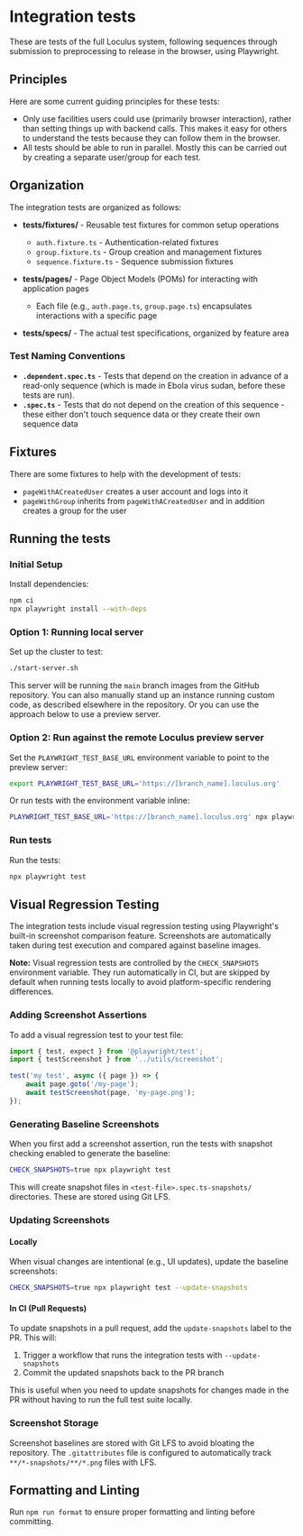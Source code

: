 # Integration tests

These are tests of the full Loculus system, following sequences through submission to preprocessing to release in the browser, using Playwright.

## Principles

Here are some current guiding principles for these tests:

- Only use facilities users could use (primarily browser interaction), rather than setting things up with backend calls. This makes it easy for others to understand the tests because they can follow them in the browser.
- All tests should be able to run in parallel. Mostly this can be carried out by creating a separate user/group for each test.

## Organization

The integration tests are organized as follows:

- **tests/fixtures/** - Reusable test fixtures for common setup operations
    - `auth.fixture.ts` - Authentication-related fixtures
    - `group.fixture.ts` - Group creation and management fixtures
    - `sequence.fixture.ts` - Sequence submission fixtures

- **tests/pages/** - Page Object Models (POMs) for interacting with application pages
    - Each file (e.g., `auth.page.ts`, `group.page.ts`) encapsulates interactions with a specific page

- **tests/specs/** - The actual test specifications, organized by feature area

### Test Naming Conventions

- **`.dependent.spec.ts`** - Tests that depend on the creation in advance of a read-only sequence (which is made in Ebola virus sudan, before these tests are run).
- **`.spec.ts`** - Tests that do not depend on the creation of this sequence - these either don't touch sequence data or they create their own sequence data

## Fixtures

There are some fixtures to help with the development of tests:

- `pageWithACreatedUser` creates a user account and logs into it
- `pageWithGroup` inherits from `pageWithACreatedUser` and in addition creates a group for the user

## Running the tests

### Initial Setup

Install dependencies:

```sh
npm ci
npx playwright install --with-deps
```

### Option 1: Running local server

Set up the cluster to test:

```sh
./start-server.sh
```

This server will be running the `main` branch images from the GitHub repository. You can also manually stand up an instance running custom code, as described elsewhere in the repository. Or you can use the approach below to use a preview server.

### Option 2: Run against the remote Loculus preview server

Set the `PLAYWRIGHT_TEST_BASE_URL` environment variable to point to the preview server:

```sh
export PLAYWRIGHT_TEST_BASE_URL='https://[branch_name].loculus.org'
```

Or run tests with the environment variable inline:

```sh
PLAYWRIGHT_TEST_BASE_URL='https://[branch_name].loculus.org' npx playwright test
```

### Run tests

Run the tests:

```sh
npx playwright test
```

## Visual Regression Testing

The integration tests include visual regression testing using Playwright's built-in screenshot comparison feature. Screenshots are automatically taken during test execution and compared against baseline images.

**Note:** Visual regression tests are controlled by the `CHECK_SNAPSHOTS` environment variable. They run automatically in CI, but are skipped by default when running tests locally to avoid platform-specific rendering differences.

### Adding Screenshot Assertions

To add a visual regression test to your test file:

```typescript
import { test, expect } from '@playwright/test';
import { testScreenshot } from '../utils/screenshot';

test('my test', async ({ page }) => {
    await page.goto('/my-page');
    await testScreenshot(page, 'my-page.png');
});
```

### Generating Baseline Screenshots

When you first add a screenshot assertion, run the tests with snapshot checking enabled to generate the baseline:

```sh
CHECK_SNAPSHOTS=true npx playwright test
```

This will create snapshot files in `<test-file>.spec.ts-snapshots/` directories. These are stored using Git LFS.

### Updating Screenshots

#### Locally

When visual changes are intentional (e.g., UI updates), update the baseline screenshots:

```sh
CHECK_SNAPSHOTS=true npx playwright test --update-snapshots
```

#### In CI (Pull Requests)

To update snapshots in a pull request, add the `update-snapshots` label to the PR. This will:

1. Trigger a workflow that runs the integration tests with `--update-snapshots`
2. Commit the updated snapshots back to the PR branch

This is useful when you need to update snapshots for changes made in the PR without having to run the full test suite locally.

### Screenshot Storage

Screenshot baselines are stored with Git LFS to avoid bloating the repository. The `.gitattributes` file is configured to automatically track `**/*-snapshots/**/*.png` files with LFS.

## Formatting and Linting

Run `npm run format` to ensure proper formatting and linting before committing.
